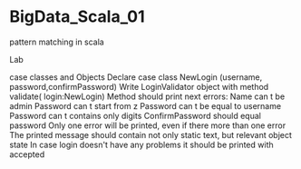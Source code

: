 # BigData_Scala_01
pattern matching in scala


Lab

case classes and Objects
Declare case class NewLogin (username, password,confirmPassword)
Write LoginValidator object with method validate( login:NewLogin)
Method should print next errors:
Name can t be admin
Password can t start from z
Password can t be equal to username
Password can t contains only digits
ConfirmPassword should equal password
Only one error will be printed, even if there more than one error
The printed message should contain not only static text, but relevant object
state
In case login doesn't have any problems it should be printed with accepted
